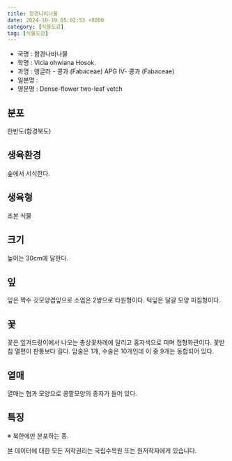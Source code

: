 ```yaml
---
title: 함경나비나물
date: 2024-10-19 05:02:53 +0800
category: [식물도감]
tag: [식물도감]
---
```




- 국명 : 함경나비나물
- 학명 : Vicia ohwiana Hosok.
- 과명 : 앵글러 - 콩과 (Fabaceae) APG Ⅳ- 콩과 (Fabaceae)
- 일본명 : 
- 영문명 : Dense-flower two-leaf vetch


## 분포
한반도(함경북도)
## 생육환경
숲에서 서식한다.
## 생육형
초본 식물
## 크기
높이는 30cm에 달한다.   
## 잎
잎은 짝수 깃모양겹잎으로 소엽은 2쌍으로 타원형이다. 턱잎은 달걀 모양 피침형이다.
## 꽃
꽃은 잎겨드랑이에서 나오는 총상꽃차례에 달리고 홍자색으로 피며 접형화관이다. 꽃받침 열편이 판통보다 길다. 암술은 1개, 수술은 10개인데 이 중 9개는 동합되어 있다.
## 열매
열매는 협과 모양으로 콩팥모양의 종자가 들어 있다.
## 특징
※ 북한에만 분포하는 종.






본 데이터에 대한 모든 저작권리는 국립수목원 또는 원저작자에게 있습니다.
